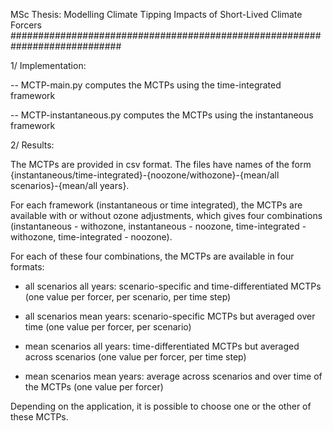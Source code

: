 MSc Thesis: Modelling Climate Tipping Impacts of Short-Lived Climate Forcers
############################################################################

1/ Implementation:

-- MCTP-main.py computes the MCTPs using the time-integrated framework

-- MCTP-instantaneous.py computes the MCTPs using the instantaneous framework



2/ Results:

The MCTPs are provided in csv format. The files have names of the form {instantaneous/time-integrated}-{noozone/withozone}-{mean/all scenarios}-{mean/all years}.

For each framework (instantaneous or time integrated), the MCTPs are available with or without ozone adjustments, which gives four combinations (instantaneous - withozone, instantaneous - noozone, time-integrated - withozone, time-integrated - noozone).

For each of these four combinations, the MCTPs are available in four formats:

- all scenarios all years: scenario-specific and time-differentiated MCTPs (one value per forcer, per scenario, per time step)

- all scenarios mean years: scenario-specific MCTPs but averaged over time (one value per forcer, per scenario)

- mean scenarios all years: time-differentiated MCTPs but averaged across scenarios (one value per forcer, per time step)

- mean scenarios mean years: average across scenarios and over time of the MCTPs (one value per forcer)

Depending on the application, it is possible to choose one or the other of these MCTPs.
